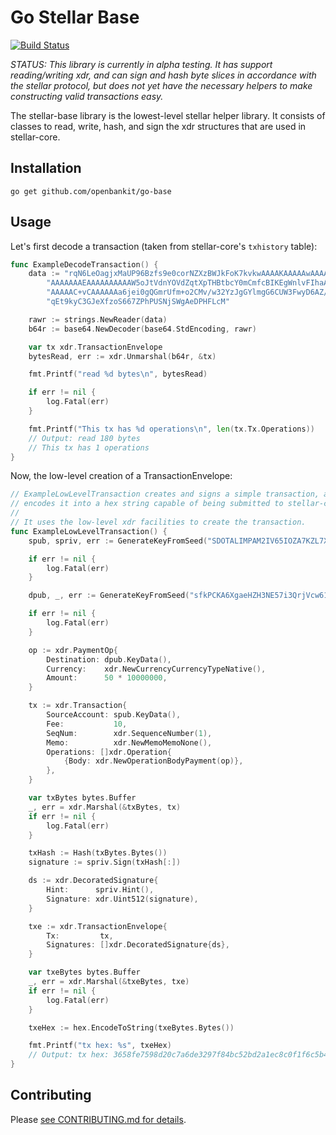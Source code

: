 # Go Stellar Base
[![Build Status](https://travis-ci.org/stellar/go-smart-base.svg?branch=master)](https://travis-ci.org/stellar/go-smart-base)

*STATUS:  This library is currently in alpha testing.  It has support reading/writing xdr, and can sign and hash byte slices in accordance with the stellar protocol, but does not yet have the necessary helpers to make constructing valid transactions easy.*

The stellar-base library is the lowest-level stellar helper library.  It consists of classes
to read, write, hash, and sign the xdr structures that are used in stellar-core.

## Installation


```shell
go get github.com/openbankit/go-base
```

## Usage

Let's first decode a transaction (taken from stellar-core's `txhistory` table):

```go
func ExampleDecodeTransaction() {
	data := "rqN6LeOagjxMaUP96Bzfs9e0corNZXzBWJkFoK7kvkwAAAAKAAAAAwAAAAEAAAAAAAA" +
		"AAAAAAAEAAAAAAAAAAW5oJtVdnYOVdZqtXpTHBtbcY0mCmfcBIKEgWnlvFIhaAAAAAA" +
		"AAAAAC+vCAAAAAAa6jei0gQGmrUfm+o2CMv/w32YzJgGYlmgG6CUW3FwyD6AZ/5TtPZ" +
		"qEt9kyC3GJeXfzoS667ZPhPUSNjSWgAeDPHFLcM"

	rawr := strings.NewReader(data)
	b64r := base64.NewDecoder(base64.StdEncoding, rawr)

	var tx xdr.TransactionEnvelope
	bytesRead, err := xdr.Unmarshal(b64r, &tx)

	fmt.Printf("read %d bytes\n", bytesRead)

	if err != nil {
		log.Fatal(err)
	}

	fmt.Printf("This tx has %d operations\n", len(tx.Tx.Operations))
	// Output: read 180 bytes
	// This tx has 1 operations
}
```

Now, the low-level creation of a TransactionEnvelope:

```go
// ExampleLowLevelTransaction creates and signs a simple transaction, and then
// encodes it into a hex string capable of being submitted to stellar-core.
//
// It uses the low-level xdr facilities to create the transaction.
func ExampleLowLevelTransaction() {
	spub, spriv, err := GenerateKeyFromSeed("SDOTALIMPAM2IV65IOZA7KZL7XWZI5BODFXTRVLIHLQZQCKK57PH5F3H")

	if err != nil {
		log.Fatal(err)
	}

	dpub, _, err := GenerateKeyFromSeed("sfkPCKA6XgaeHZH3NE57i3QrjVcw61c1noWQCgnHa6KJP2BrbXD")

	if err != nil {
		log.Fatal(err)
	}

	op := xdr.PaymentOp{
		Destination: dpub.KeyData(),
		Currency:    xdr.NewCurrencyCurrencyTypeNative(),
		Amount:      50 * 10000000,
	}

	tx := xdr.Transaction{
		SourceAccount: spub.KeyData(),
		Fee:           10,
		SeqNum:        xdr.SequenceNumber(1),
		Memo:          xdr.NewMemoMemoNone(),
		Operations: []xdr.Operation{
			{Body: xdr.NewOperationBodyPayment(op)},
		},
	}

	var txBytes bytes.Buffer
	_, err = xdr.Marshal(&txBytes, tx)
	if err != nil {
		log.Fatal(err)
	}

	txHash := Hash(txBytes.Bytes())
	signature := spriv.Sign(txHash[:])

	ds := xdr.DecoratedSignature{
		Hint:      spriv.Hint(),
		Signature: xdr.Uint512(signature),
	}

	txe := xdr.TransactionEnvelope{
		Tx:         tx,
		Signatures: []xdr.DecoratedSignature{ds},
	}

	var txeBytes bytes.Buffer
	_, err = xdr.Marshal(&txeBytes, txe)
	if err != nil {
		log.Fatal(err)
	}

	txeHex := hex.EncodeToString(txeBytes.Bytes())

	fmt.Printf("tx hex: %s", txeHex)
	// Output: tx hex: 3658fe7598d20c7a6de3297f84bc52bd2a1ec8c0f1f6c5b41cc1c7571b4331f00000000a000000000000000100000000000000000000000100000000000000012d24692ed08bbf679ba199448870d2191e876fecd92fdd9f6d274da4e6de134100000000000000001dcd650000000001dd302d0c0cee527cf02f6a0aec6916966298712914c63e3c57de74a6e27c29ea234a555fcc36533417afe4e1147815a42529fbca3429bc7caf0a06dc6b383ca6e9d4d80f
}


```

## Contributing

Please [see CONTRIBUTING.md for details](CONTRIBUTING.md).
